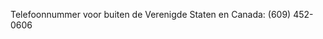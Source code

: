 <Token xmlns:xlink="http://www.w3.org/1999/xlink">Telefoonnummer voor buiten de Verenigde Staten en Canada: (609) 452-0606</Token>

<!--HONumber=May16_HO1-->


